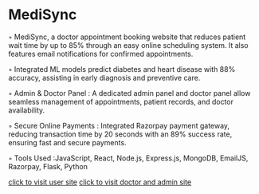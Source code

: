 # MediSync
 
◦ MediSync, a doctor appointment booking website that reduces patient wait time by up to 85% through an easy online
 scheduling system. It also features email notifications for confirmed appointments.
 
 ◦ Integrated ML models predict diabetes and heart disease with 88% accuracy, assisting in early diagnosis and
 preventive care.
 
 ◦ Admin & Doctor Panel : A dedicated admin panel and doctor panel allow seamless management of appointments,
 patient records, and doctor availability.
 
 ◦ Secure Online Payments : Integrated Razorpay payment gateway, reducing transaction time by 20 seconds with an
 89% success rate, ensuring fast and secure payments.
 
 ◦ Tools Used :JavaScript, React, Node.js, Express.js, MongoDB, EmailJS, Razorpay, Flask, Python


[click to visit user site](https://medisync-frontend.onrender.com/)
[click to visit doctor and admin site](https://medisync-frontend.onrender.com/)
